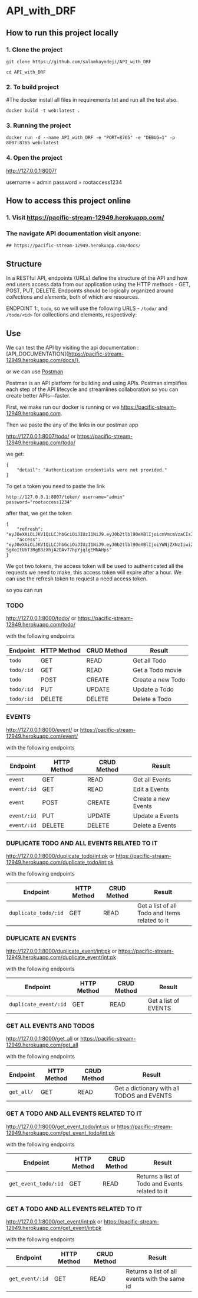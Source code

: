 # API_with_DRF
## How to run this project locally
### 1. Clone the project
 ```
 git clone https://github.com/salamkayodeji/API_with_DRF
 
 cd API_with_DRF
 ```
### 2. To build project
#The docker install all files in requirements.txt and run all the test also.
```
docker build -t web:latest .

```
### 3. Running the project
```
docker run -d --name API_with_DRF -e "PORT=8765" -e "DEBUG=1" -p 8007:8765 web:latest
```
### 4. Open the project

http://127.0.0.1:8007/

username = admin
password = rootaccess1234

## How to access this project online

### 1. Visit https://pacific-stream-12949.herokuapp.com/

### The navigate API documentation visit anyone:

    ## https://pacific-stream-12949.herokuapp.com/docs/  


## Structure
In a RESTful API, endpoints (URLs) define the structure of the API and how end users access data from our application using the HTTP methods - GET, POST, PUT, DELETE. Endpoints should be logically organized around _collections_ and _elements_, both of which are resources.

ENDPOINT 1:, `todo`, so we will use the following URLS - `/todo/` and `/todo/<id>` for collections and elements, respectively:

## Use
We can test the API by visiting the api documentation :
[API_DOCUMENTATION]{https://pacific-stream-12949.herokuapp.com/docs/}, 


or we can use [Postman](https://www.postman.com/)

Postman is an API platform for building and using APIs. Postman simplifies each step of the API lifecycle and streamlines collaboration so you can create better APIs—faster.

First, we make run our docker is running or we https://pacific-stream-12949.herokuapp.com.

Then we paste the any of the links in our postman app

http://127.0.0.1:8007/todo/ or https://pacific-stream-12949.herokuapp.com/todo/

we get:
```
{
    "detail": "Authentication credentials were not provided."
}
```

To get a token you need to paste the link

```
http://127.0.0.1:8007/token/ username="admin" password="rootaccess1234"

```
after that, we get the token
```
{
    "refresh": "eyJ0eXAiOiJKV1QiLCJhbGciOiJIUzI1NiJ9.eyJ0b2tlbl90eXBlIjoicmVmcmVzaCIsImV4cCI6MTYxNjI5MjMyMSwianRpIjoiNGNkODA3YTlkMmMxNDA2NWFhMzNhYzMxOTgyMzhkZTgiLCJ1c2VyX2lkIjozfQ.hP1wPOPvaPo2DYTC9M1AuOSogdRL_mGP30CHsbpf4zA",
    "access": "eyJ0eXAiOiJKV1QiLCJhbGciOiJIUzI1NiJ9.eyJ0b2tlbl90eXBlIjoiYWNjZXNzIiwiZXhwIjoxNjE2MjA2MjIxLCJqdGkiOiJjNTNlNThmYjE4N2Q0YWY2YTE5MGNiMzhlNjU5ZmI0NSIsInVzZXJfaWQiOjN9.Csz-SgXoItUbT3RgB3zXhjA2DAv77hpYjqlgEMNAHps"
}
```
We got two tokens, the access token will be used to authenticated all the requests we need to make, this access token will expire after a hour.
We can use the refresh token to request a need access token.

so you can run 
### TODO

http://127.0.0.1:8000/todo/ or https://pacific-stream-12949.herokuapp.com/todo/

with the following endpoints

Endpoint |HTTP Method | CRUD Method | Result
-- | -- |-- |--
`todo` | GET | READ | Get all Todo
`todo/:id` | GET | READ | Get a Todo movie
`todo`| POST | CREATE | Create a new Todo
`todo/:id` | PUT | UPDATE | Update a Todo
`todo/:id` | DELETE | DELETE | Delete a Todo

### EVENTS

http://127.0.0.1:8000/event/ or https://pacific-stream-12949.herokuapp.com/event/

with the following endpoints

Endpoint |HTTP Method | CRUD Method | Result
-- | -- |-- |--
`event` | GET | READ | Get all Events
`event/:id` | GET | READ | Edit a Events
`event`| POST | CREATE | Create a new Events
`event/:id` | PUT | UPDATE | Update a Events
`event/:id` | DELETE | DELETE | Delete a Events

### DUPLICATE TODO AND ALL EVENTS RELATED TO IT

http://127.0.0.1:8000/duplicate_todo/<int:pk> or https://pacific-stream-12949.herokuapp.com/duplicate_todo/<int:pk>

with the following endpoints

Endpoint |HTTP Method | CRUD Method | Result
-- | -- |-- |--
`duplicate_todo/:id` | GET | READ | Get a list of all Todo and Items related to it


### DUPLICATE AN EVENTS

http://127.0.0.1:8000/duplicate_event/<int:pk> or https://pacific-stream-12949.herokuapp.com/duplicate_event/<int:pk>

with the following endpoints

Endpoint |HTTP Method | CRUD Method | Result
-- | -- |-- |--
`duplicate_event/:id` | GET | READ | Get a list of EVENTS

### GET ALL EVENTS AND TODOS

http://127.0.0.1:8000/get_all or https://pacific-stream-12949.herokuapp.com/get_all

with the following endpoints

Endpoint |HTTP Method | CRUD Method | Result
-- | -- |-- |--
`get_all/` | GET | READ | Get a dictionary with all TODOS and EVENTS

### GET A TODO AND ALL EVENTS RELATED TO IT

http://127.0.0.1:8000/get_event_todo/<int:pk> or https://pacific-stream-12949.herokuapp.com/get_event_todo/<int:pk>

with the following endpoints

Endpoint |HTTP Method | CRUD Method | Result
-- | -- |-- |--
`get_event_todo/:id` | GET | READ | Returns a list of Todo and Events related to it

### GET A TODO AND ALL EVENTS RELATED TO IT

http://127.0.0.1:8000/get_event/<int:pk> or https://pacific-stream-12949.herokuapp.com/get_event/<int:pk>

with the following endpoints

Endpoint |HTTP Method | CRUD Method | Result
-- | -- |-- |--
`get_event/:id` | GET | READ | Returns a list of all events with the same id
